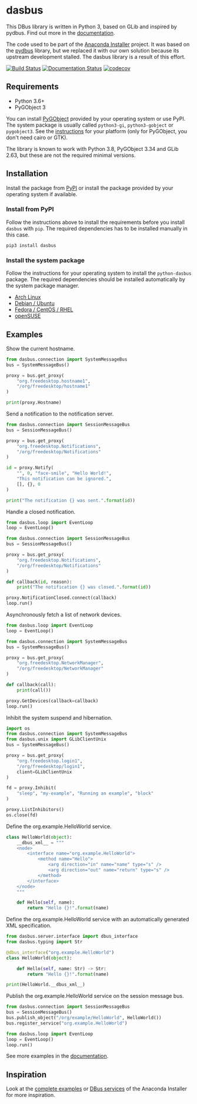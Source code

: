 # dasbus
This DBus library is written in Python 3, based on GLib and inspired by pydbus. Find out more in
the [documentation](https://dasbus.readthedocs.io/en/latest/).

The code used to be part of the [Anaconda Installer](https://github.com/rhinstaller/anaconda)
project. It was based on the [pydbus](https://github.com/LEW21/pydbus) library, but we replaced
it with our own solution because its upstream development stalled. The dasbus library is
a result of this effort.

[![Build Status](https://travis-ci.com/rhinstaller/dasbus.svg?branch=master)](https://travis-ci.com/rhinstaller/dasbus)
[![Documentation Status](https://readthedocs.org/projects/dasbus/badge/?version=latest)](https://dasbus.readthedocs.io/en/latest/?badge=latest)
[![codecov](https://codecov.io/gh/rhinstaller/dasbus/branch/master/graph/badge.svg)](https://codecov.io/gh/rhinstaller/dasbus)

## Requirements

* Python 3.6+
* PyGObject 3

You can install [PyGObject](https://pygobject.readthedocs.io) provided by your operating system
or use PyPI. The system package is usually called `python3-gi`, `python3-gobject` or `pygobject3`.
See the [instructions](https://pygobject.readthedocs.io/en/latest/getting_started.html) for
your platform (only for PyGObject, you don't need cairo or GTK).

The library is known to work with Python 3.8, PyGObject 3.34 and GLib 2.63, but these are not the
required minimal versions.

## Installation

Install the package from [PyPI](https://pypi.org/project/dasbus/) or install the package
provided by your operating system if available.

### Install from PyPI

Follow the instructions above to install the requirements before you install `dasbus` with `pip`.
The required dependencies has to be installed manually in this case.

```
pip3 install dasbus
```

### Install the system package

Follow the instructions for your operating system to install the `python-dasbus` package.
The required dependencies should be installed automatically by the system package manager.

* [Arch Linux](https://dasbus.readthedocs.io/en/latest/#install-on-arch-linux)
* [Debian / Ubuntu](https://dasbus.readthedocs.io/en/latest/#install-on-debian-ubuntu)
* [Fedora / CentOS / RHEL](https://dasbus.readthedocs.io/en/latest/#install-on-fedora-centos-rhel)
* [openSUSE](https://dasbus.readthedocs.io/en/latest/#install-on-opensuse)

## Examples

Show the current hostname.

```python
from dasbus.connection import SystemMessageBus
bus = SystemMessageBus()

proxy = bus.get_proxy(
    "org.freedesktop.hostname1",
    "/org/freedesktop/hostname1"
)

print(proxy.Hostname)
```

Send a notification to the notification server.

```python
from dasbus.connection import SessionMessageBus
bus = SessionMessageBus()

proxy = bus.get_proxy(
    "org.freedesktop.Notifications",
    "/org/freedesktop/Notifications"
)

id = proxy.Notify(
    "", 0, "face-smile", "Hello World!",
    "This notification can be ignored.",
    [], {}, 0
)

print("The notification {} was sent.".format(id))
```

Handle a closed notification.

```python
from dasbus.loop import EventLoop
loop = EventLoop()

from dasbus.connection import SessionMessageBus
bus = SessionMessageBus()

proxy = bus.get_proxy(
    "org.freedesktop.Notifications",
    "/org/freedesktop/Notifications"
)

def callback(id, reason):
    print("The notification {} was closed.".format(id))

proxy.NotificationClosed.connect(callback)
loop.run()
```

Asynchronously fetch a list of network devices.

```python
from dasbus.loop import EventLoop
loop = EventLoop()

from dasbus.connection import SystemMessageBus
bus = SystemMessageBus()

proxy = bus.get_proxy(
    "org.freedesktop.NetworkManager",
    "/org/freedesktop/NetworkManager"
)

def callback(call):
    print(call())

proxy.GetDevices(callback=callback)
loop.run()
```

Inhibit the system suspend and hibernation.

```python
import os
from dasbus.connection import SystemMessageBus
from dasbus.unix import GLibClientUnix
bus = SystemMessageBus()

proxy = bus.get_proxy(
    "org.freedesktop.login1",
    "/org/freedesktop/login1",
    client=GLibClientUnix
)

fd = proxy.Inhibit(
    "sleep", "my-example", "Running an example", "block"
)

proxy.ListInhibitors()
os.close(fd)
```

Define the org.example.HelloWorld service.

```python
class HelloWorld(object):
    __dbus_xml__ = """
    <node>
        <interface name="org.example.HelloWorld">
            <method name="Hello">
                <arg direction="in" name="name" type="s" />
                <arg direction="out" name="return" type="s" />
            </method>
        </interface>
    </node>
    """

    def Hello(self, name):
        return "Hello {}!".format(name)
```

Define the org.example.HelloWorld service with an automatically generated XML specification.

```python
from dasbus.server.interface import dbus_interface
from dasbus.typing import Str

@dbus_interface("org.example.HelloWorld")
class HelloWorld(object):

    def Hello(self, name: Str) -> Str:
        return "Hello {}!".format(name)

print(HelloWorld.__dbus_xml__)
```

Publish the org.example.HelloWorld service on the session message bus.

```python
from dasbus.connection import SessionMessageBus
bus = SessionMessageBus()
bus.publish_object("/org/example/HelloWorld", HelloWorld())
bus.register_service("org.example.HelloWorld")

from dasbus.loop import EventLoop
loop = EventLoop()
loop.run()
```

See more examples in the [documentation](https://dasbus.readthedocs.io/en/latest/examples.html).

## Inspiration

Look at the [complete examples](https://github.com/rhinstaller/dasbus/tree/master/examples) or
[DBus services](https://github.com/rhinstaller/anaconda/tree/master/pyanaconda/modules) of
the Anaconda Installer for more inspiration.
